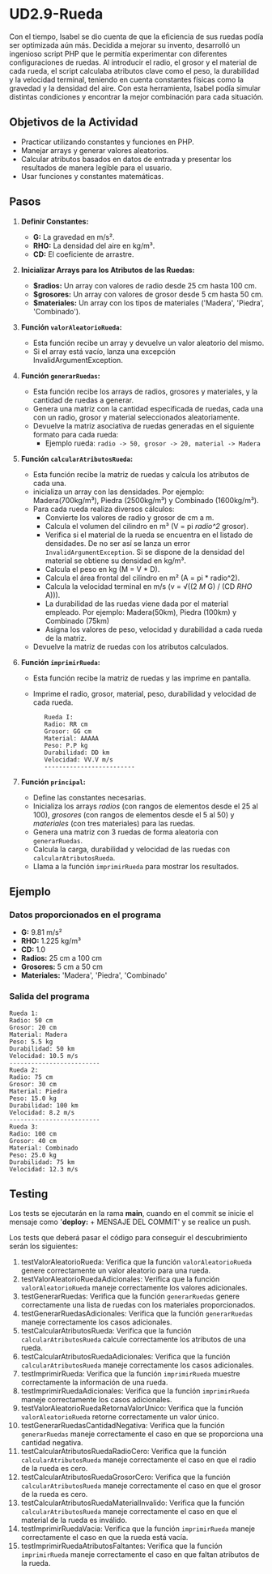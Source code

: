 # UD2.9-Rueda

Con el tiempo, Isabel se dio cuenta de que la eficiencia de sus ruedas podía ser optimizada aún más. Decidida a mejorar su invento, desarrolló un ingenioso script PHP que le permitía experimentar con diferentes configuraciones de ruedas. Al introducir el radio, el grosor y el material de cada rueda, el script calculaba atributos clave como el peso, la durabilidad y la velocidad terminal, teniendo en cuenta constantes físicas como la gravedad y la densidad del aire. Con esta herramienta, Isabel podía simular distintas condiciones y encontrar la mejor combinación para cada situación.

## Objetivos de la Actividad

- Practicar utilizando constantes y funciones en PHP.
- Manejar arrays y generar valores aleatorios.
- Calcular atributos basados en datos de entrada y presentar los resultados de manera legible para el usuario.
- Usar funciones y constantes matemáticas.

## Pasos

1. **Definir Constantes:**

   - **G:** La gravedad en m/s².
   - **RHO:** La densidad del aire en kg/m³.
   - **CD:** El coeficiente de arrastre.

2. **Inicializar Arrays para los Atributos de las Ruedas:**

   - **$radios:** Un array con valores de radio desde 25 cm hasta 100 cm.
   - **$grosores:** Un array con valores de grosor desde 5 cm hasta 50 cm.
   - **$materiales:** Un array con los tipos de materiales ('Madera', 'Piedra', 'Combinado').

3. **Función `valorAleatorioRueda`:**

   - Esta función recibe un array y devuelve un valor aleatorio del mismo.
   - Si el array está vacío, lanza una excepción InvalidArgumentException.

4. **Función `generarRuedas`:**

   - Esta función recibe los arrays de radios, grosores y materiales, y la cantidad de ruedas a generar.
   - Genera una matriz con la cantidad especificada de ruedas, cada una con un radio, grosor y material seleccionados aleatoriamente.
   - Devuelve la matriz asociativa de ruedas generadas en el siguiente formato para cada rueda:
     - Ejemplo rueda: `radio -> 50, grosor -> 20, material -> Madera`

5. **Función `calcularAtributosRueda`:**

   - Esta función recibe la matriz de ruedas y calcula los atributos de cada una.
   - inicializa un array con las densidades.
    Por ejemplo: Madera(700kg/m³), Piedra (2500kg/m³) y Combinado (1600kg/m³).
   - Para cada rueda realiza diversos cálculos:
     - Convierte los valores de radio y grosor de cm a m.
     - Calcula el volumen del cilindro en m³ (V = pi *radio^2* grosor).
     - Verifica si el material de la rueda se encuentra en el listado de densidades. De no ser así se lanza un error `InvalidArgumentException`. Si se dispone de la densidad del material se obtiene su densidad en kg/m³.
     - Calcula el peso en kg (M = V * D).
     - Calcula el área frontal del cilindro en m² (A = pi * radio^2).
     - Calcula la velocidad terminal en m/s (v = √((2 *M* G) / (CD *RHO* A))).
     - La durabilidad de las ruedas viene dada por el material empleado.
    Por ejemplo: Madera(50km), Piedra (100km) y Combinado (75km)
     - Asigna los valores de peso, velocidad y durabilidad a cada rueda de la matriz.
   - Devuelve la matriz de ruedas con los atributos calculados.

6. **Función `imprimirRueda`:**

   - Esta función recibe la matriz de ruedas y las imprime en pantalla.
   - Imprime el radio, grosor, material, peso, durabilidad y velocidad de cada rueda.

      ```text
         Rueda I:  
         Radio: RR cm  
         Grosor: GG cm  
         Material: AAAAA  
         Peso: P.P kg  
         Durabilidad: DD km  
         Velocidad: VV.V m/s  
         -------------------------
      ```

7. **Función `principal`:**

   - Define las constantes necesarias.
   - Inicializa los arrays *radios* (con rangos de elementos desde el 25 al 100), *grosores* (con rangos de elementos desde el 5 al 50) y *materiales* (con tres materiales) para las ruedas.
   - Genera una matriz con 3 ruedas de forma aleatoria con `generarRuedas`.
   - Calcula la carga, durabilidad y velocidad de las ruedas con `calcularAtributosRueda`.
   - Llama a la función `imprimirRueda` para mostrar los resultados.

## Ejemplo

### Datos proporcionados en el programa

- **G:** 9.81 m/s²
- **RHO:** 1.225 kg/m³
- **CD:** 1.0
- **Radios:** 25 cm a 100 cm
- **Grosores:** 5 cm a 50 cm
- **Materiales:** 'Madera', 'Piedra', 'Combinado'

### Salida del programa

```text
Rueda 1:  
Radio: 50 cm  
Grosor: 20 cm  
Material: Madera  
Peso: 5.5 kg  
Durabilidad: 50 km  
Velocidad: 10.5 m/s  
-------------------------
Rueda 2:  
Radio: 75 cm  
Grosor: 30 cm  
Material: Piedra  
Peso: 15.0 kg  
Durabilidad: 100 km  
Velocidad: 8.2 m/s  
-------------------------
Rueda 3:  
Radio: 100 cm  
Grosor: 40 cm  
Material: Combinado  
Peso: 25.0 kg  
Durabilidad: 75 km  
Velocidad: 12.3 m/s
```

## Testing

Los tests se ejecutarán en la rama **main**, cuando en el commit se inicie el mensaje como '**deploy:** + MENSAJE DEL COMMIT' y se realice un push.

Los tests que deberá pasar el código para conseguir el descubrimiento serán los siguientes:

1. testValorAleatorioRueda: Verifica que la función `valorAleatorioRueda` genere correctamente un valor aleatorio para una rueda.
2. testValorAleatorioRuedaAdicionales: Verifica que la función `valorAleatorioRueda` maneje correctamente los valores adicionales.
3. testGenerarRuedas: Verifica que la función `generarRuedas` genere correctamente una lista de ruedas con los materiales proporcionados.
4. testGenerarRuedasAdicionales: Verifica que la función `generarRuedas` maneje correctamente los casos adicionales.
5. testCalcularAtributosRueda: Verifica que la función `calcularAtributosRueda` calcule correctamente los atributos de una rueda.
6. testCalcularAtributosRuedaAdicionales: Verifica que la función `calcularAtributosRueda` maneje correctamente los casos adicionales.
7. testImprimirRueda: Verifica que la función `imprimirRueda` muestre correctamente la información de una rueda.
8. testImprimirRuedaAdicionales: Verifica que la función `imprimirRueda` maneje correctamente los casos adicionales.
9. testValorAleatorioRuedaRetornaValorUnico: Verifica que la función `valorAleatorioRueda` retorne correctamente un valor único.
10. testGenerarRuedasCantidadNegativa: Verifica que la función `generarRuedas` maneje correctamente el caso en que se proporciona una cantidad negativa.
11. testCalcularAtributosRuedaRadioCero: Verifica que la función `calcularAtributosRueda` maneje correctamente el caso en que el radio de la rueda es cero.
12. testCalcularAtributosRuedaGrosorCero: Verifica que la función `calcularAtributosRueda` maneje correctamente el caso en que el grosor de la rueda es cero.
13. testCalcularAtributosRuedaMaterialInvalido: Verifica que la función `calcularAtributosRueda` maneje correctamente el caso en que el material de la rueda es inválido.
14. testImprimirRuedaVacia: Verifica que la función `imprimirRueda` maneje correctamente el caso en que la rueda está vacía.
15. testImprimirRuedaAtributosFaltantes: Verifica que la función `imprimirRueda` maneje correctamente el caso en que faltan atributos de la rueda.
